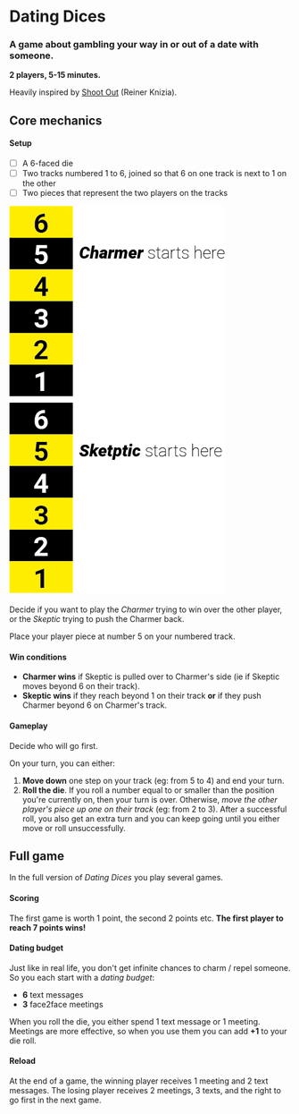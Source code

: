# Dating Dices

### A game about gambling your way in or out of a date with someone.

**2 players, 5-15 minutes.**

Heavily inspired by [Shoot Out](https://www.boardgamegeek.com/boardgame/23025/shoot-out) (Reiner Knizia).

## Core mechanics

#### Setup 

- [ ] A 6-faced die
- [ ] Two tracks numbered 1 to 6, joined so that 6 on one track is next to 1 on the other
- [ ] Two pieces that represent the two players on the tracks

![](assets/dating-dices-setup.png)

Decide if you want to play the *Charmer* trying to win over the other player, or the *Skeptic* trying to push the Charmer back.

Place your player piece at number 5 on your numbered track.

#### Win conditions 

* **Charmer wins** if Skeptic is pulled over to Charmer's side (ie if Skeptic moves beyond 6 on their track). 
* **Skeptic wins** if they reach beyond 1 on their track **or** if they push Charmer beyond 6 on Charmer's track.

#### Gameplay

Decide who will go first.

On your turn, you can either:

1. **Move down** one step on your track (eg: from 5 to 4) and end your turn.
2. **Roll the die**. If you roll a number equal to or smaller than the position you're currently on, then your turn is over. Otherwise, *move the other player's piece up one on their track* (eg: from 2 to 3). After a successful roll, you also get an extra turn and you can keep going until you either move or roll unsuccessfully.

## Full game

In the full version of *Dating Dices* you play several games. 

#### Scoring

The first game is worth 1 point, the second 2 points etc. **The first player to reach 7 points wins!**

#### Dating budget

Just like in real life, you don't get infinite chances to charm / repel someone. So you each start with a *dating budget*:

* **6** text messages
* **3** face2face meetings

When you roll the die, you either spend 1 text message or 1 meeting. Meetings are more effective, so when you use them you can add **+1** to your die roll. 

#### Reload

At the end of a game, the winning player receives 1 meeting and 2 text messages. The losing player receives 2 meetings, 3 texts, and the right to go first in the next game. 

